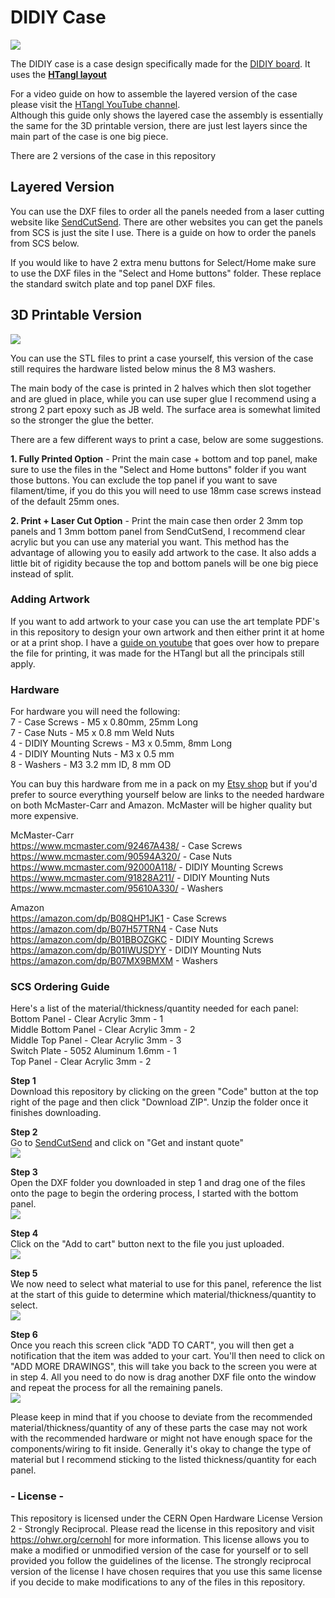 # DIDIY Case

![](https://raw.githubusercontent.com/HTangl/DIDIY-Case/main/Pictures/DIDIY%20Case%20Front.jpg)

The DIDIY case is a case design specifically made for the [DIDIY board](https://github.com/HTangl/DIDIY). It uses the **[HTangl layout](https://www.htangl.com/layout)**

For a video guide on how to assemble the layered version of the case please visit the [HTangl YouTube channel](https://www.youtube.com/channel/UCIHJYzL-LAS2CVR-Q0J305w).  
Although this guide only shows the layered case the assembly is essentially the same for the 3D printable version, there are just lest layers since the main part of the case is one big piece.
 
There are 2 versions of the case in this repository

## Layered Version

You can use the DXF files to order all the panels needed from a laser cutting website like [SendCutSend](https://sendcutsend.com/). There are other websites you can get the panels from SCS is just the site I use. There is a guide on how to order the panels from SCS below.

If you would like to have 2 extra menu buttons for Select/Home make sure to use the DXF files in the "Select and Home buttons" folder. These replace the standard switch plate and top panel DXF files.

## 3D Printable Version

![](https://raw.githubusercontent.com/HTangl/DIDIY-Case/main/Pictures/DIDIY%20Case%203D%20Front%202.jpg)

You can use the STL files to print a case yourself, this version of the case still requires the hardware listed below minus the 8 M3 washers.

The main body of the case is printed in 2 halves which then slot together and are glued in place, while you can use super glue I recommend using a strong 2 part epoxy such as JB weld. The surface area is somewhat limited so the stronger the glue the better.

There are a few different ways to print a case, below are some suggestions.

**1. Fully Printed Option** - Print the main case + bottom and top panel, make sure to use the files in the "Select and Home buttons" folder if you want those buttons. You can exclude the top panel if you want to save filament/time, if you do this you will need to use 18mm case screws instead of the default 25mm ones.

**2. Print + Laser Cut Option** - Print the main case then order 2 3mm top panels and 1 3mm bottom panel from SendCutSend, I recommend clear acrylic but you can use any material you want. This method has the advantage of allowing you to easily add artwork to the case. It also adds a little bit of rigidity because the top and bottom panels will be one big piece instead of split.

### Adding Artwork

If you want to add artwork to your case you can use the art template PDF's in this repository to design your own artwork and then either print it at home or at a print shop. I have a [guide on youtube](https://www.youtube.com/watch?v=gcbOZa_CNWk&t) that goes over how to prepare the file for printing, it was made for the HTangl but all the principals still apply.

### Hardware

For hardware you will need the following:  
7 - Case Screws - M5 x 0.80mm, 25mm Long  
7 - Case Nuts - M5 x 0.8 mm Weld Nuts  
4 - DIDIY Mounting Screws - M3 x 0.5mm, 8mm Long  
4 - DIDIY Mounting Nuts - M3 x 0.5 mm  
8 - Washers - M3 3.2 mm ID, 8 mm OD  

You can buy this hardware from me in a pack on my [Etsy shop](https://www.etsy.com/shop/HTangl) but if you'd prefer to source everything yourself below are links to the needed hardware on both McMaster-Carr and Amazon. McMaster will be higher quality but more expensive.  

McMaster-Carr  
https://www.mcmaster.com/92467A438/ - Case Screws  
https://www.mcmaster.com/90594A320/ - Case Nuts  
https://www.mcmaster.com/92000A118/ - DIDIY Mounting Screws  
https://www.mcmaster.com/91828A211/ - DIDIY Mounting Nuts  
https://www.mcmaster.com/95610A330/ - Washers  

Amazon  
https://amazon.com/dp/B08QHP1JK1 - Case Screws  
https://amazon.com/dp/B07H57TRN4 - Case Nuts  
https://amazon.com/dp/B01BBOZGKC - DIDIY Mounting Screws  
https://amazon.com/dp/B01IWUSDYY - DIDIY Mounting Nuts  
https://amazon.com/dp/B07MX9BMXM - Washers  

### SCS Ordering Guide

Here's a list of the material/thickness/quantity needed for each panel:  
Bottom Panel - Clear Acrylic 3mm - 1  
Middle Bottom Panel - Clear Acrylic 3mm - 2  
Middle Top Panel - Clear Acrylic 3mm - 3  
Switch Plate - 5052 Aluminum 1.6mm - 1  
Top Panel - Clear Acrylic 3mm - 2  

**Step 1**  
Download this repository by clicking on the green "Code" button at the top right of the page and then click "Download ZIP". Unzip the folder once it finishes downloading.  

**Step 2**  
Go to [SendCutSend](https://sendcutsend.com/) and click on "Get and instant quote"  
![](https://raw.githubusercontent.com/HTangl/DIDIY-Case/main/Pictures/Ordering%20Guide/01.jpg)  

**Step 3**  
Open the DXF folder you downloaded in step 1 and drag one of the files onto the page to begin the ordering process, I started with the bottom panel.  
![](https://github.com/HTangl/DIDIY-Case/blob/main/Pictures/Ordering%20Guide/02.png)  

**Step 4**  
Click on the "Add to cart" button next to the file you just uploaded.  
![](https://github.com/HTangl/DIDIY-Case/blob/main/Pictures/Ordering%20Guide/03.png)  

**Step 5**  
We now need to select what material to use for this panel, reference the list at the start of this guide to determine which material/thickness/quantity to select.  
![](https://raw.githubusercontent.com/HTangl/DIDIY-Case/main/Pictures/Ordering%20Guide/04.png)  

 **Step 6**  
 Once you reach this screen click "ADD TO CART", you will then get a notification that the item was added to your cart. You'll then need to click on "ADD MORE DRAWINGS", this will take you back to the screen you were at in step 4. All you need to do now is drag another DXF file onto the window and repeat the process for all the remaining panels.  
![](https://raw.githubusercontent.com/HTangl/DIDIY-Case/main/Pictures/Ordering%20Guide/07.png)  

Please keep in mind that if you choose to deviate from the recommended material/thickness/quantity of any of these parts the case may not work with the recommended hardware or might not have enough space for the components/wiring to fit inside. Generally it's okay to change the type of material but I recommend sticking to the listed thickness/quantity for each panel.  

### - License - ###  

This repository is licensed under the CERN Open Hardware License Version 2 - Strongly Reciprocal. Please read the license in this repository and visit https://ohwr.org/cernohl for more information. This license allows you to make a modified or unmodified version of the case for yourself or to sell provided you follow the guidelines of the license. The strongly reciprocal version of the license I have chosen requires that you use this same license if you decide to make modifications to any of the files in this repository.
